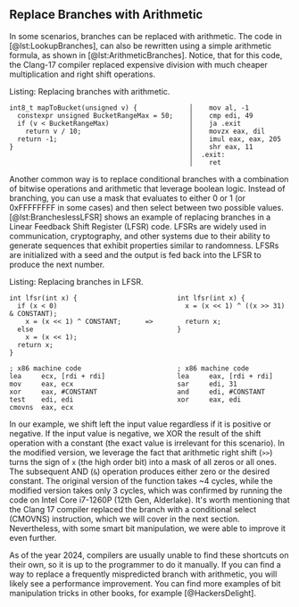 ## Replace Branches with Arithmetic

In some scenarios, branches can be replaced with arithmetic. The code in [@lst:LookupBranches], can also be rewritten using a simple arithmetic formula, as shown in [@lst:ArithmeticBranches]. Notice, that for this code, the Clang-17 compiler replaced expensive division with much cheaper multiplication and right shift operations.

Listing: Replacing branches with arithmetic.

~~~~ {#lst:ArithmeticBranches .cpp}
int8_t mapToBucket(unsigned v) {             │    mov al, -1
  constexpr unsigned BucketRangeMax = 50;    │    cmp edi, 49
  if (v < BucketRangeMax)                    │    ja .exit
    return v / 10;                           │    movzx eax, dil
  return -1;                                 │    imul eax, eax, 205
}                                            │    shr eax, 11
                                             │  .exit:
                                             │    ret
~~~~~~~~~~~~~~~~~~~~~~~~~~~~~~~~~~~~~~~~~~~~~~~~~

Another common way is to replace conditional branches with a combination of bitwise operations and arithmetic that leverage boolean logic. Instead of branching, you can use a mask that evaluates to either 0 or 1 (or 0xFFFFFFFF in some cases) and then select between two possible values. [@lst:BrancheslessLFSR] shows an example of replacing branches in a Linear Feedback Shift Register (LFSR) code. LFSRs are widely used in communication, cryptography, and other systems due to their ability to generate sequences that exhibit properties similar to randomness. LFSRs are initialized with a seed and the output is fed back into the LFSR to produce the next number.

Listing: Replacing branches in LFSR.

~~~~ {#lst:BrancheslessLFSR .cpp}
int lfsr(int x) {                         int lfsr(int x) {
  if (x < 0)                                x = (x << 1) ^ ((x >> 31) & CONSTANT);
    x = (x << 1) ^ CONSTANT;      =>        return x;
  else                                    }
    x = (x << 1);
  return x;                 
}                       

; x86 machine code                        ; x86 machine code
lea     ecx, [rdi + rdi]                  lea     eax, [rdi + rdi]
mov     eax, ecx                          sar     edi, 31
xor     eax, #CONSTANT                    and     edi, #CONSTANT
test    edi, edi                          xor     eax, edi
cmovns  eax, ecx
~~~~~~~~~~~~~~~~~~~~~~~~~~~~~~~~~~~~~~~~~~~~~~~~~

In our example, we shift left the input value regardless if it is positive or negative. If the input value is negative, we XOR the result of the shift operation with a constant (the exact value is irrelevant for this scenario). In the modified version, we leverage the fact that arithmetic right shift (`>>`) turns the sign of `x` (the high order bit) into a mask of all zeros or all ones. The subsequent AND (`&`) operation produces either zero or the desired constant. The original version of the function takes ~4 cycles, while the modified version takes only 3 cycles, which was confirmed by running the code on Intel Core i7-1260P (12th Gen, Alderlake). It's worth mentioning that the Clang 17 compiler replaced the branch with a conditional select (CMOVNS) instruction, which we will cover in the next section. Nevertheless, with some smart bit manipulation, we were able to improve it even further.

As of the year 2024, compilers are usually unable to find these shortcuts on their own, so it is up to the programmer to do it manually. If you can find a way to replace a frequently mispredicted branch with arithmetic, you will likely see a performance improvement. You can find more examples of bit manipulation tricks in other books, for example [@HackersDelight].
